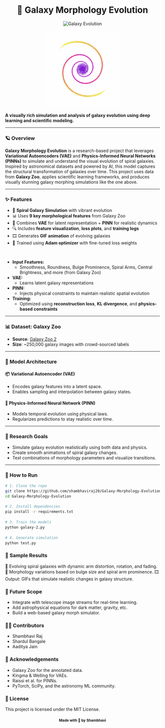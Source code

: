 <h1 align="center">🌌 Galaxy Morphology Evolution</h1>

<p align="center">
  <img src="galaxy_evolution.gif" alt="Galaxy Evolution" width="400">
</p>

<p align="center">
  <img src="frame.jpg" alt="Galaxy Frame" width="250">
</p>

**A visually rich simulation and analysis of galaxy evolution using deep learning and scientific modeling.**

---

### 🪐 Overview

**Galaxy Morphology Evolution** is a research-based project that leverages **Variational Autoencoders (VAE)** and **Physics-Informed Neural Networks (PINNs)** to simulate and understand the visual evolution of spiral galaxies. Inspired by astronomical datasets and powered by AI, this model captures the structural transformation of galaxies over time.
This project uses data from **Galaxy Zoo**, applies scientific learning frameworks, and produces visually stunning galaxy morphing simulations like the one above.

---

### ✨ Features

- 🌠 **Spiral Galaxy Simulation** with vibrant evolution
- 📊 Uses **9 key morphological features** from Galaxy Zoo
- 🧠 Combines **VAE** for latent representation + **PINN** for realistic dynamics
- 🔍 Includes **feature visualization**, **loss plots**, and **training logs**
- 🎞️ Generates **GIF animation** of evolving galaxies
- 💾 Trained using **Adam optimizer** with fine-tuned loss weights

<br>

- **Input Features:**
  - Smoothness, Roundness, Bulge Prominence, Spiral Arms, Central Brightness, and more (from Galaxy Zoo)
- **VAE:**
  - Learns latent galaxy representations
- **PINN:**
  - Injects physical constraints to maintain realistic spatial evolution
- **Training:**
  - Optimized using **reconstruction loss**, **KL divergence**, and **physics-based constraints**

---

### 📊 Dataset: Galaxy Zoo

- **Source**: [Galaxy Zoo 2](https://data.galaxyzoo.org/)
- **Size**: ~250,000 galaxy images with crowd-sourced labels

---

### 🧬 Model Architecture

#### 📦 Variational Autoencoder (VAE)
- Encodes galaxy features into a latent space.
- Enables sampling and interpolation between galaxy states.

#### 🌌 Physics-Informed Neural Network (PINN)
- Models temporal evolution using physical laws.
- Regularizes predictions to stay realistic over time.

---

### 🎯 Research Goals

- Simulate galaxy evolution realistically using both data and physics.
- Create smooth animations of spiral galaxy changes.
- Test combinations of morphology parameters and visualize transitions.

---

### 🔧 How to Run

```bash
# 1. Clone the repo
git clone https://github.com/shambhaviraj20/Galaxy-Morphology-Evolution.git
cd Galaxy-Morphology-Evolution

# 2. Install dependencies
pip install -r requirements.txt

# 3. Train the models
python galaxy-2.py

# 4. Generate simulation
python test.py
```

### 🧪 Sample Results
🌠 Evolving spiral galaxies with dynamic arm distortion, rotation, and fading.
🌌 Morphology variations based on bulge size and spiral arm prominence.
🎞️ Output: GIFs that simulate realistic changes in galaxy structure.

### 🚀 Future Scope
- Integrate with telescope image streams for real-time learning.
- Add astrophysical equations for dark matter, gravity, etc.
- Build a web-based galaxy morph simulator.

### 👩‍💻 Contributors
- Shambhavi Raj
- Shardul Bangale
- Aaditya Jain

### 🙏 Acknowledgements
- Galaxy Zoo for the annotated data.
- Kingma & Welling for VAEs.
- Raissi et al. for PINNs.
- PyTorch, SciPy, and the astronomy ML community.

### 📜 License
This project is licensed under the MIT License.

<p align="center"><sub><strong>Made with 💫 by Shambhavi</strong></sub></p>


